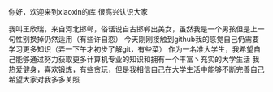 你好，欢迎来到xiaoxin的库
很高兴认识大家

我叫王欣瑞，来自河北邯郸，俗话说自古邯郸出美女，虽然我是一个男孩但是上一句性别换掉仍然适用（有些许自恋）
今天刚刚接触到github我的感觉自己仍需要学习更多知识（弄一下午才初步了解git，有些菜）
作为一名准大学生，我希望自己能够通过努力获取更多计算机专业的知识和拥有一个丰富丶充实的大学生活
我热爱健身，喜欢锻炼，有些贪玩，但是我相信自己在大学生活中能够不断完善自己
希望大家对我多多关照
